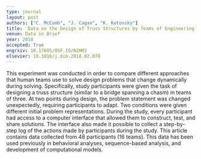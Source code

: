 ```yaml
---
type: journal
layout: post
authors: ["C. McComb", "J. Cagan", "K. Kotovsky"]
title:  Data on the Design of Truss Structures by Teams of Engineering Students
venue: Data in Brief
year: 2018
accepted: True
engrxiv: 10.17605/OSF.IO/N2HM3
elsevier: 10.1016/j.dib.2018.02.078
---
```

This experiment was conducted in order to compare different approaches that human teams use to solve design problems that change dynamically during solving. Specifically, study participants were given the task of designing a truss structure (similar to a bridge spanning a chasm) in teams of three. At two points during design, the problem statement was changed unexpectedly, requiring participants to adapt. Two conditions were given different initial problem representations. During the study, every participant had access to a computer interface that allowed them to construct, test, and share solutions. The interface also made it possible to collect a step-by-step log of the actions made by participants during the study. This article contains data collected from 48 participants (16 teams). This data has been used previously in behavioral analyses, sequence-based analysis, and development of computational models.
